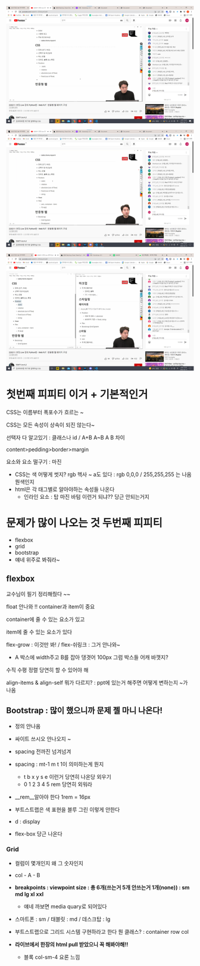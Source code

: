 ![화면 캡처 2022-02-11 112136](Web_%EC%A7%9A%EC%96%B4%EC%A4%8C.assets/%ED%99%94%EB%A9%B4%20%EC%BA%A1%EC%B2%98%202022-02-11%20112136.png)



![화면 캡처 2022-02-11 112213](Web_%EC%A7%9A%EC%96%B4%EC%A4%8C.assets/%ED%99%94%EB%A9%B4%20%EC%BA%A1%EC%B2%98%202022-02-11%20112213-16445687278102.png)



![화면 캡처 2022-02-11 112547](Web_%EC%A7%9A%EC%96%B4%EC%A4%8C.assets/%ED%99%94%EB%A9%B4%20%EC%BA%A1%EC%B2%98%202022-02-11%20112547.png)





# 첫번째 피피티  이거 + 기본적인거

CSS는 이름부터 폭포수가 흐르는 ~

CSS는 모든 속성이 상속이 되진 않는다~



선택자 다 알고있기 : 클래스나 id / A+B A~B A B 차이

content>pedding>border>margin 

요소와 요소 떨구기 : 마진



- CSS는 색 어떻게 썻지? rgb 헥사 ~ a도 있다 : rgb 0,0,0 / 255,255,255 는 나옴 뭔색인지
- html은 각 태그별로 알아야하는 속성들 나온다
  - 인라인 요소 : 탑 마진 바텀 이런거 되냐?? 당근 안되는거지

# 문제가 많이 나오는 것 두번째 피피티

- flexbox
- grid
- bootstrap
- 얘네 위주로 봐줘라~



## flexbox

교수님이 필기 정리해줬다 ~~

float 안나와 !!
container과 item이 중요

container에 줄 수 있는 요소가 있고

item에 줄 수 있는 요소가 있다



flex-grow : 이것만 봐! / flex-쉬링크 : 그거 안나와~

- A 박스에 width주고 B를 잡아 댕겻어 100px 그럼 박스들 어캐 바꼇지?

수직 수평 정렬 당연히 할 수 있어야 해



align-items & align-self 뭐가 다르지? : ppt에 있는거 해주면 어떻게 변하는지 ~가 나옴



## Bootstrap : 많이 했으니까 문제 젤 마니 나온다!

- 정의 안나옴
- 싸이트 쓰시오 안나오지 ~
- spacing 전까진 넘겨넘겨



- spacing : mt-1 m t 1이 의미하는게 뭔지
  - t b x y s e 이런거 당연히 나온당 외우기
  - 0 1 2 3 4 5 rem 당연히 외워라
- __rem__알아야 한다 1rem = 16px



- 부트스트랩은 색 표현을 블루 그린 이렇게 안한다
- d : display
- flex-box 당근 나온다



### Grid

- 컬럼이 몇개인지 왜 그 숫자인지
- col - A  - B
- __breakpoints : viewpoint size : 총 6개(쓰는거 5개 안쓰는거 1개(none)) : sm md lg xl xxl__ 
  - 얘네 까보면 media quary로 되어있다
- 스마트폰 : sm / 태블릿 : md  / 데스크탑 : lg 



- 부트스트랩으로 그리드 시스템 구현하라고 한다 뭔 클래스? : container row col
- __라이브에서 한장의 html pull 받았으니 꼭 해봐야해!!__ 
  - 블록 col-sm-4 요론  느낌